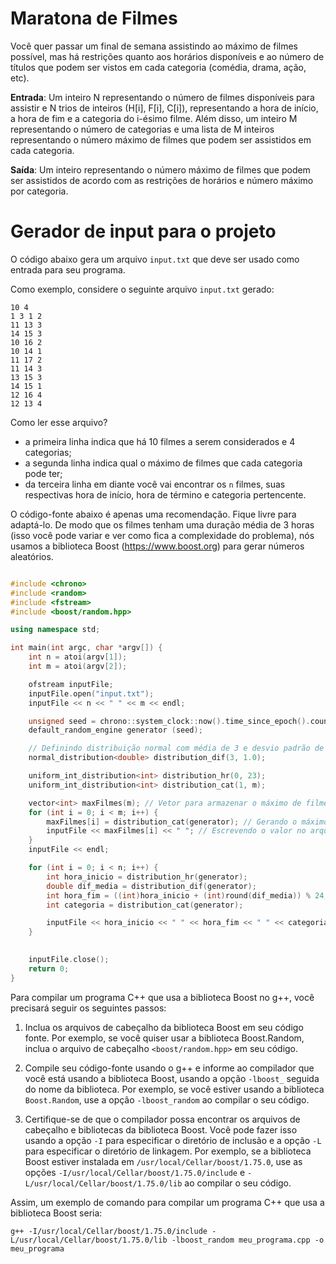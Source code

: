 # Maratona de Filmes 

Você quer passar um final de semana assistindo ao máximo de filmes possível, mas há restrições quanto aos horários disponíveis e ao número de títulos que podem ser vistos em cada categoria (comédia, drama, ação, etc).

**Entrada**: Um inteiro N representando o número de filmes disponíveis para assistir e N trios de inteiros (H[i], F[i], C[i]), representando a hora de início, a hora de fim e a categoria do i-ésimo filme. Além disso, um inteiro M representando o número de categorias e uma lista de M inteiros representando o número máximo de filmes que podem ser assistidos em cada categoria.

**Saída**: Um inteiro representando o número máximo de filmes que podem ser assistidos de acordo com as restrições de horários e número máximo por categoria.


# Gerador de input para o projeto

O código abaixo gera um arquivo `input.txt` que deve ser usado como entrada para seu programa.

Como exemplo, considere o seguinte arquivo `input.txt` gerado:

```
10 4
1 3 1 2 
11 13 3
14 15 3
10 16 2
10 14 1
11 17 2
11 14 3
13 15 3
14 15 1
12 16 4
12 13 4
```

Como ler esse arquivo?

- a primeira linha indica que há 10 filmes a serem considerados e 4 categorias;
- a segunda linha indica qual o máximo de filmes que cada categoria pode ter;
- da terceira linha em diante você vai encontrar os `n` filmes, suas respectivas hora de início, hora de término e categoria pertencente. 

O código-fonte abaixo é apenas uma recomendação. Fique livre para adaptá-lo. De modo que os filmes tenham uma duração média de 3 horas (isso você pode variar e ver como fica a complexidade do problema), nós usamos a biblioteca Boost (https://www.boost.org) para gerar números aleatórios.

```cpp

#include <chrono>
#include <random>
#include <fstream>
#include <boost/random.hpp>

using namespace std;

int main(int argc, char *argv[]) {
    int n = atoi(argv[1]);
    int m = atoi(argv[2]);

    ofstream inputFile;
    inputFile.open("input.txt");
    inputFile << n << " " << m << endl;

    unsigned seed = chrono::system_clock::now().time_since_epoch().count();
    default_random_engine generator (seed);

    // Definindo distribuição normal com média de 3 e desvio padrão de 1
    normal_distribution<double> distribution_dif(3, 1.0);

    uniform_int_distribution<int> distribution_hr(0, 23);
    uniform_int_distribution<int> distribution_cat(1, m);

    vector<int> maxFilmes(m); // Vetor para armazenar o máximo de filmes por categoria
    for (int i = 0; i < m; i++) {
        maxFilmes[i] = distribution_cat(generator); // Gerando o máximo de filmes para cada categoria
        inputFile << maxFilmes[i] << " "; // Escrevendo o valor no arquivo de entrada
    }
    inputFile << endl;

    for (int i = 0; i < n; i++) {
        int hora_inicio = distribution_hr(generator);
        double dif_media = distribution_dif(generator);
        int hora_fim = ((int)hora_inicio + (int)round(dif_media)) % 24;
        int categoria = distribution_cat(generator);

        inputFile << hora_inicio << " " << hora_fim << " " << categoria << endl;
    }

   
    inputFile.close();
    return 0;
}
```

Para compilar um programa C++ que usa a biblioteca Boost no g++, você precisará seguir os seguintes passos:

1. Inclua os arquivos de cabeçalho da biblioteca Boost em seu código fonte. Por exemplo, se você quiser usar a biblioteca Boost.Random, inclua o arquivo de cabeçalho `<boost/random.hpp>` em seu código.

2. Compile seu código-fonte usando o g++ e informe ao compilador que você está usando a biblioteca Boost, usando a opção `-lboost_` seguida do nome da biblioteca. Por exemplo, se você estiver usando a biblioteca `Boost.Random`, use a opção `-lboost_random` ao compilar o seu código.

3. Certifique-se de que o compilador possa encontrar os arquivos de cabeçalho e bibliotecas da biblioteca Boost. Você pode fazer isso usando a opção `-I` para especificar o diretório de inclusão e a opção `-L` para especificar o diretório de linkagem. Por exemplo, se a biblioteca Boost estiver instalada em `/usr/local/Cellar/boost/1.75.0`, use as opções `-I/usr/local/Cellar/boost/1.75.0/include` e `-L/usr/local/Cellar/boost/1.75.0/lib` ao compilar o seu código.

Assim, um exemplo de comando para compilar um programa C++ que usa a biblioteca Boost seria:

```
g++ -I/usr/local/Cellar/boost/1.75.0/include -L/usr/local/Cellar/boost/1.75.0/lib -lboost_random meu_programa.cpp -o meu_programa
```
